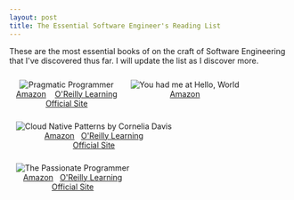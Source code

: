 ```yaml
---
layout: post
title: The Essential Software Engineer's Reading List
---
```


These are the most essential books of on the craft of Software Engineering that I've discovered thus far. I will update the list as I discover more.

<div>
    <div style="float:left;text-align:center;padding:12px">
        <img src="{{ site.url }}/bookcovers/prag-prog-2ed-450.png" alt="Pragmatic Programmer">
        <br/>
        <a href="https://www.amazon.com/Pragmatic-Programmer-journey-mastery-Anniversary/dp/0135957052">Amazon</a> &nbsp;&nbsp; 
        <a href="https://learning.oreilly.com/library/view/the-pragmatic-programmer/9780135956977/">O'Reilly Learning</a>
        <br><a href="https://pragprog.com/titles/tpp20/the-pragmatic-programmer-20th-anniversary-edition/">Official Site</a>
    </div>
    <div style="float:left;text-align:center;padding:12px">
        <img src="{{ site.url }}/bookcovers/you-had-me-at-hello-world-450.png" alt="You had me at Hello, World">
        <br/>
        <a href="https://www.amazon.com/You-Had-Hello-World-Mentoring/dp/0996731113">Amazon</a>
    </div>
    <div style="float:left;text-align:center;padding:12px">
        <img src="{{ site.url }}/bookcovers/cloud-native-patterns-cornelia-davis-450.png" alt="Cloud Native Patterns by Cornelia Davis">
        <br/>
        <a href="https://www.amazon.com/Cloud-Native-Designing-change-tolerant-software/dp/1617294292">Amazon</a> &nbsp;&nbsp;<a href="https://learning.oreilly.com/library/view/cloud-native-patterns/9781617294297">O'Reilly Learning</a><br>
        <a href="https://www.manning.com/books/cloud-native-patterns">Official Site</a>
    </div>
    <div style="float:left;text-align:center;padding:12px">
        <img src="{{ site.url }}/bookcovers/passionate-programmer-450.png" alt="The Passionate Programmer">
        <br/>
        <a href="https://www.amazon.com/Passionate-Programmer-Remarkable-Development-Pragmatic-dp-1934356344/dp/1934356344">Amazon</a> &nbsp;&nbsp;<a href="https://learning.oreilly.com/library/view/the-passionate-programmer/9781680500165">O'Reilly Learning</a><br>
        <a href="https://pragprog.com/titles/cfcar2/the-passionate-programmer-2nd-edition/">Official Site</a>
    </div>
</div>

